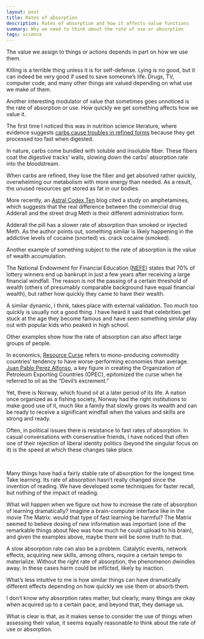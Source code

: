 ```yaml
---
layout: post
title: Rates of absorption
description: Rates of absorption and how it affects value functions
summary: Why we need to think about the rate of use or absorption
tags: science
---
```


The value we assign to things or actions depends in part on how we use them. 

Killing is a terrible thing unless it is for self-defense. Lying is no good, but it can indeed be very good if used to save someone’s life. Drugs, TV, computer code, and many other things are valued depending on what use we make of them.

Another interesting modulator of value that sometimes goes unnoticed is the rate of absorption or use. How quickly we get something affects how we value it. 

The first time I noticed this was in nutrition science literature, where evidence suggests [carbs cause troubles in refined forms](https://www.amazon.com/Fat-Chance-Beating-Against-Processed/dp/0142180432) because they get processed too fast when digested.

 In nature, carbs come bundled with soluble and insoluble fiber. These fibers coat the digestive tracks’ walls, slowing down the carbs’ absorption rate into the bloodstream. 

When carbs are refined, they lose the fiber and get absolved rather quickly, overwhelming our metabolism with more energy than needed. As a result, the unused resources get stored as fat in our bodies.

More recently, an [Astral Codex Ten](https://astralcodexten.substack.com/p/know-your-amphetamines?token=eyJ1c2VyX2lkIjoyMjAxNTcsInBvc3RfaWQiOjMxODQ1NTU0LCJfIjoiNDdLSnkiLCJpYXQiOjE2MTE3ODc2MTcsImV4cCI6MTYxMTc5MTIxNywiaXNzIjoicHViLTg5MTIwIiwic3ViIjoicG9zdC1yZWFjdGlvbiJ9.U4NQ033EHQ-c3BDbSiAHvY_Ir3a4Sad9JzIxYao64lA) blog cited a study on amphetamines, which suggests that the real difference between the commercial drug Adderall and the street drug Meth is their different administration form. 

Adderall the pill has a slower rate of absorption than smoked or injected Meth. As the author points out, something similar is likely happening in the addictive levels of cocaine (snorted) vs. crack cocaine (smoked).

Another example of something subject to the rate of absorption is the value of wealth accumulation. 

The National Endowment for Financial Education ([NEFE](https://www.nefe.org/news/2018/01/research-statistic-on-financial-windfalls-and-bankruptcy.aspx#:~:text=DENVER%20%E2%80%94%20Over%20the%20past%20couple,receiving%20a%20large%20financial%20windfall.)) states that 70% of lottery winners end up bankrupt in just a few years after receiving a large financial windfall.  The reason is not the passing of a certain threshold of wealth (others of presumably comparable background have equal financial wealth), but rather how quickly they came to have their wealth. 

A similar dynamic, I think, takes place with external validation. Too much too quickly is usually not a good thing. I have heard it said that celebrities get stuck at the age they become famous and have seen something similar play out with popular kids who peaked in high school. 

Other examples show how the rate of absorption can also affect large groups of people. 

In economics,  [Resource Curse](https://en.wikipedia.org/wiki/Resource_curse) refers to mono-producing commodity countries’ tendency to have worse-performing economies than average. [Juan Pablo Perez Alfonso](https://en.wikipedia.org/wiki/Juan_Pablo_P%C3%A9rez_Alfonzo), a key figure in creating the Organization of Petroleum Exporting Countries (OPEC), epitomized the curse when he referred to oil as the “Devil’s excrement.”

Yet, there is Norway, which found oil at a later period of its life. A nation once organized as a fishing society, Norway had the right institutions to make good use of it, much like a family that slowly grows its wealth and can be ready to receive a significant windfall when the values and skills are strong and ready.

Often, in political issues there is resistance to fast rates of absorption. In casual conversations with conservative friends, I have noticed that often one of their rejection of liberal identity politics (beyond the singular focus on it) is the speed at which these changes take place. 

<p>&nbsp;</p>


Many things have had a fairly stable rate of absorption for the longest time. Take learning. Its rate of absorption hasn’t really changed since the invention of reading. We have developed some techniques for faster recall, but nothing of the impact of reading.

What will happen when we figure out how to increase the rate of absorption of learning dramatically? Imagine a brain-computer interface like in the movie The Matrix: would that type of fast learning be harmful? The Matrix seemed to believe dosing of new information was important (one of the remarkable things about Neo was how much he could upload to his brain), and given the examples above, maybe there will be some truth to that.

A slow absorption rate can also be a problem. Catalytic events, network effects, acquiring new skills, among others, require a certain tempo to materialize. Without the right rate of absorption, the phenomenon dwindles away. In these cases harm could be inflicted, likely by inaction. 

What’s less intuitive to me is how similar things can have dramatically different effects depending on how quickly we use them or absorb them.

I don’t know why absorption rates matter, but clearly, many things are okay when acquired up to a certain pace, and beyond that, they damage us.  

What is clear is that, as it makes sense to consider the use of things when assessing their value, it seems equally reasonable to think about the rate of use or absorption.